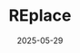 ---  
layout: startup_page  
title: "REplace"  
id: "renewableenergy.place"  
permalink: "/replacerenewableenergy.place05292025/"  
website: "https://www.renewableenergy.place/"  
funding_round: ""  
funding_amount: "$2.1M"  
investors: "Gravity Climate, Adam/a, Techstars, Malbec Ventures, and strategic angels from the solar and data center sectors"  
about: "REplace is an AI-powered platform that streamlines renewable energy and data center development. It leverages proprietary algorithms to identify optimal sites, maximizing ROI, minimizing risk, and compressing siting timelines. The platform provides instant go/no-go decisions and enables acquisition teams to evaluate renewable energy projects in the secondary market."  
markets: "Renewable Energy, AI, Data Centers"  
hq: "Tel-Aviv, Israel"  
founded_year: "2023"  
linkedin: "https://www.linkedin.com/company/renewable-energy-place-ltd"  
twitter: ""  
instagram: ""  
facebook: ""  
crunchbase: "https://www.crunchbase.com/organization/replace-dde7"  
pitchbook: "https://pitchbook.com/profiles/company/523378-99"  

date_display: "29-May-2025"  
date: "2025-05-29"

# SEO Optimization  
meta_title: "REplace -  Funding ($2.1M)"  
meta_description: "REplace, REplace is an AI-powered platform that streamlines renewable energy and data center development. It leverages proprietary algorithms to identify optim..."  
meta_keywords: "REplace, Renewable Energy, AI, Data Centers,  funding"  
canonical_url: "https://startup.projectstartups.com/replacerenewableenergy.place05292025/"  
---
